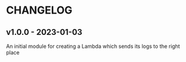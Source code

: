 # CHANGELOG

## v1.0.0 - 2023-01-03

An initial module for creating a Lambda which sends its logs to the right place

